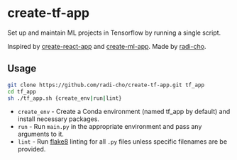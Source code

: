 # create-tf-app
Set up and maintain ML projects in Tensorflow by running a single script.

Inspired by [create-react-app](https://github.com/facebook/create-react-app) and [create-ml-app](https://github.com/shreyashankar/create-ml-app). Made by [radi-cho](https://github.com/radi-cho).

## Usage

```sh
git clone https://github.com/radi-cho/create-tf-app.git tf_app
cd tf_app
sh ./tf_app.sh {create_env|run|lint}
```

- `create_env` - Create a Conda environment (named tf_app by default) and install necessary packages.
- `run` - Run `main.py` in the appropriate environment and pass any arguments to it.
- `lint` - Run [flake8](https://pypi.org/project/flake8/) linting for all `.py` files unless specific filenames are be provided.
